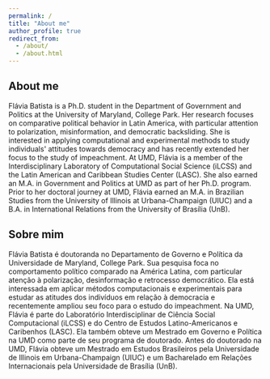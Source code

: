 ```yaml
---
permalink: /
title: "About me"
author_profile: true
redirect_from: 
  - /about/
  - /about.html
---
```


## About me
Flávia Batista is a Ph.D. student in the Department of Government and Politics at the University of Maryland, College Park. Her research focuses on comparative political behavior in Latin America, with particular attention to polarization, misinformation, and democratic backsliding. She is interested in applying computational and experimental methods to study individuals' attitudes towards democracy and has recently extended her focus to the study of impeachment. At UMD, Flávia is a member of the Interdisciplinary Laboratory of Computational Social Science (iLCSS) and the Latin American and Caribbean Studies Center (LASC). She also earned an M.A. in Government and Politics at UMD as part of her Ph.D. program. Prior to her doctoral journey at UMD, Flávia earned an M.A. in Brazilian Studies from the University of Illinois at Urbana-Champaign (UIUC) and a B.A. in International Relations from the University of Brasília (UnB).

## Sobre mim

Flávia Batista é doutoranda no Departamento de Governo e Política da Universidade de Maryland, College Park. Sua pesquisa foca no comportamento político comparado na América Latina, com particular atenção à polarização, desinformação e retrocesso democrático. Ela está interessada em aplicar métodos computacionais e experimentais para estudar as atitudes dos indivíduos em relação à democracia e recentemente ampliou seu foco para o estudo do impeachment. Na UMD, Flávia é parte do Laboratório Interdisciplinar de Ciência Social Computacional (iLCSS) e do Centro de Estudos Latino-Americanos e Caribenhos (LASC). Ela também obteve um Mestrado em Governo e Política na UMD como parte de seu programa de doutorado. Antes do doutorado na UMD, Flávia obteve um Mestrado em Estudos Brasileiros pela Universidade de Illinois em Urbana-Champaign (UIUC) e um Bacharelado em Relações Internacionais pela Universidade de Brasília (UnB). 
